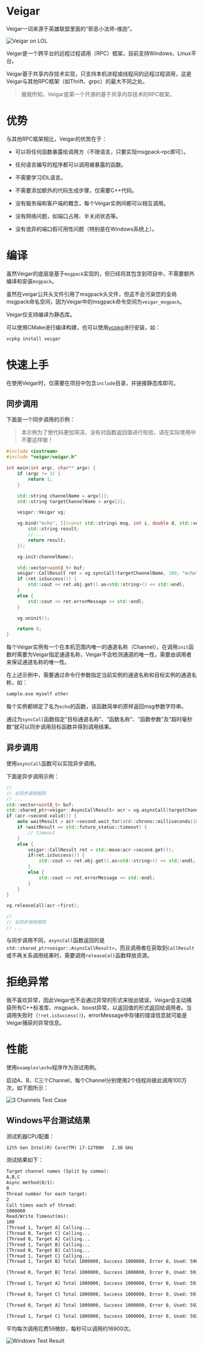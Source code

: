 # Veigar
Veigar一词来源于英雄联盟里面的“邪恶小法师-维迦”。

![Veigar on LOL](./veigar-lol.jpg)

Veigar是一个跨平台的远程过程调用（RPC）框架，目前支持Windows、Linux平台。

Veigar基于共享内存技术实现，只支持本机进程或线程间的远程过程调用，这是Veigar与其他RPC框架（如Thrift、grpc）的最大不同之处。

> 据我所知，Veigar是第一个开源的基于共享内存技术的RPC框架。

# 优势

与其他RPC框架相比，Veigar的优势在于：

- 可以将任何函数暴露给调用方（不限语言，只要实现msgpack-rpc即可）。

- 任何语言编写的程序都可以调用被暴露的函数。

- 不需要学习IDL语言。

- 不需要添加额外的代码生成步骤，仅需要C++代码。

- 没有服务端和客户端的概念，每个Veigar实例间都可以相互调用。

- 没有网络问题，如端口占用、半关闭状态等。

- 没有诡异的端口假可用性问题（特别是在Windows系统上）。

# 编译
虽然Veigar的底层是基于`msgpack`实现的，但已经将其包含到项目中，不需要额外编译和安装`msgpack`。

虽然在veigar公共头文件引用了msgpack头文件，但这不会污染您的全局msgpack命名空间，因为Veigar中的msgpack命令空间为`veigar_msgpack`。

Veigar仅支持编译为静态库。

可以使用CMake进行编译构建，也可以使用[vcpkg](https://github.com/microsoft/vcpkg)进行安装，如：
```bash
vcpkg install veigar
```

# 快速上手

在使用Veigar时，仅需要在项目中包含`include`目录，并链接静态库即可。

## 同步调用

下面是一个同步调用的示例：

> 本示例为了使代码更加简洁，没有对函数返回值进行校验，请在实际使用中不要这样做！

```cpp
#include <iostream>
#include "veigar/veigar.h"

int main(int argc, char** argv) {
    if (argc != 3) {
        return 1;
    }

    std::string channelName = argv[1];
    std::string targetChannelName = argv[2];

    veigar::Veigar vg;

    vg.bind("echo", [](const std::string& msg, int i, double d, std::vector<uint8_t> buf) {
        std::string result;
        // ...
        return result;
    });

    vg.init(channelName);

    std::vector<uint8_t> buf;
    veigar::CallResult ret = vg.syncCall(targetChannelName, 100, "echo", "hello", 12, 3.14, buf);
    if (ret.isSuccess()) {
        std::cout << ret.obj.get().as<std::string>() << std::endl;
    }
    else {
        std::cout << ret.errorMessage << std::endl;
    }

    vg.uninit();

    return 0;
}
```

每个Veigar实例有一个在本机范围内唯一的通道名称（Channel），在调用`init`函数时需要为Veigar指定通道名称，Veigar不会检测通道的唯一性，需要由调用者来保证通道名称的唯一性。

在上述示例中，需要通过命令行参数指定当前实例的通道名称和目标实例的通道名称，如：

```bash
sample.exe myself other
```

每个实例都绑定了名为`echo`的函数，该函数简单的原样返回msg参数字符串。

通过为`syncCall`函数指定“目标通道名称”、“函数名称”、“函数参数”及“超时毫秒数”就可以同步调用目标函数并得到调用结果。

## 异步调用
使用`asyncCall`函数可以实现异步调用。

下面是异步调用示例：
```cpp
//
// 与同步调用相同
// ...
std::vector<uint8_t> buf;
std::shared_ptr<veigar::AsyncCallResult> acr = vg.asyncCall(targetChannelName, "echo", "hello", 12, 3.14, buf);
if (acr->second.valid()) {
    auto waitResult = acr->second.wait_for(std::chrono::milliseconds(100));
    if (waitResult == std::future_status::timeout) {
        // timeout
    }
    else {
        veigar::CallResult ret = std::move(acr->second.get());
        if(ret.isSuccess()) {
            std::cout << ret.obj.get().as<std::string>() << std::endl;
        }
        else {
            std::cout << ret.errorMessage << std::endl;
        }
    }
}

vg.releaseCall(acr->first);

//
// 与同步调用相同
// ...
```

与同步调用不同，`asyncCall`函数返回的是`std::shared_ptr<veigar::AsyncCallResult>`，而且调用者在获取到`CallResult`或不再关系调用结果时，需要调用`releaseCall`函数释放资源。

# 拒绝异常

我不喜欢异常，因此Veigar也不会通过异常的形式来抛出错误，Veigar会主动捕获所有C++标准库、msgpack、boost异常，以返回值的形式返回给调用者。当调用失败时（`!ret.isSuccess()`)，errorMessage中存储的错误信息就可能是Veigar捕获的异常信息。

# 性能
使用`examples\echo`程序作为测试用例。

启动A、B、C三个Channel，每个Channel分别使用2个线程向彼此调用100万次，如下图所示：

![3 Channels Test Case](./3-channel-test-case.jpg)

## Windows平台测试结果

测试机器CPU配置：
```txt
12th Gen Intel(R) Core(TM) i7-12700H   2.30 GHz
```

测试结果如下：
```txt
Target channel names (Split by comma):
A,B,C
Async method(0/1):
0
Thread number for each target:
2
Call times each of thread:
1000000
Read/Write Timeout(ms):
100
[Thread 1, Target A] Calling...
[Thread 0, Target C] Calling...
[Thread 0, Target A] Calling...
[Thread 1, Target B] Calling...
[Thread 0, Target B] Calling...
[Thread 1, Target C] Calling...
[Thread 1, Target B] Total 1000000, Success 1000000, Error 0, Used: 59092341us, Average: 59us/call, 16922call/s.

[Thread 0, Target B] Total 1000000, Success 1000000, Error 0, Used: 59112785us, Average: 59us/call, 16916call/s.

[Thread 1, Target A] Total 1000000, Success 1000000, Error 0, Used: 59111520us, Average: 59us/call, 16917call/s.

[Thread 0, Target C] Total 1000000, Success 1000000, Error 0, Used: 59126879us, Average: 59us/call, 16912call/s.

[Thread 0, Target A] Total 1000000, Success 1000000, Error 0, Used: 59206766us, Average: 59us/call, 16889call/s.

[Thread 1, Target C] Total 1000000, Success 1000000, Error 0, Used: 59299407us, Average: 59us/call, 16863call/s.
```

平均每次调用花费59微妙，每秒可以调用约16900次。

![Windows Test Result](./windows-test-result.png)

